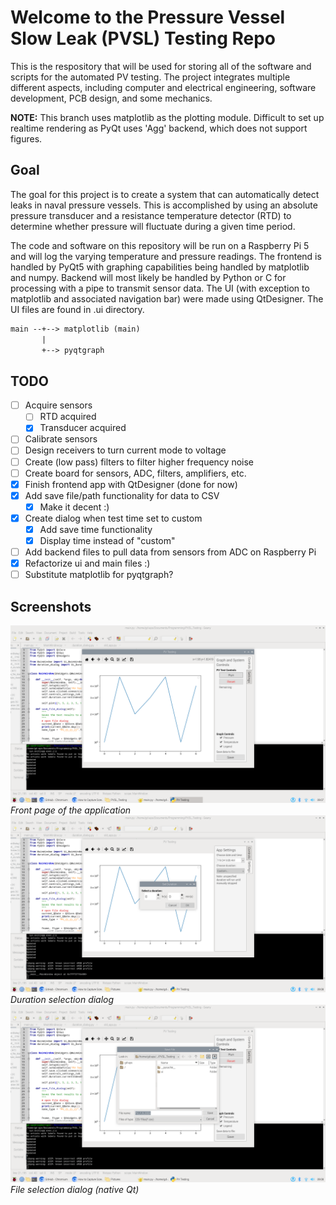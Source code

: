# Welcome to the Pressure Vessel Slow Leak (PVSL) Testing Repo
This is the respository that will be used for storing all of the software and scripts for the automated PV testing.
The project integrates multiple different aspects, including computer and electrical engineering, software development,
PCB design, and some mechanics.

__NOTE:__ This branch uses matplotlib as the plotting module. Difficult to set up realtime rendering as PyQt uses 'Agg' backend, which does not support figures.


## Goal
The goal for this project is to create a system that can automatically detect leaks in naval pressure vessels. This is
accomplished by using an absolute pressure transducer and a resistance temperature detector (RTD) to determine whether
pressure will fluctuate during a given time period.

The code and software on this repository will be run on a Raspberry Pi 5 and will log the varying temperature and
pressure readings. The frontend is handled by PyQt5 with graphing capabilities being handled by matplotlib and numpy.
Backend will most likely be handled by Python or C for processing with a pipe to transmit sensor data.
The UI (with exception to matplotlib and associated navigation bar) were
made using QtDesigner. The UI files are found in .ui directory.

```txt
main --+--> matplotlib (main)
       |
       +--> pyqtgraph
```
## TODO
- [ ] Acquire sensors
  - [ ] RTD acquired
  - [x] Transducer acquired
- [ ] Calibrate sensors
- [ ] Design receivers to turn current mode to voltage
- [ ] Create (low pass) filters to filter higher frequency noise
- [ ] Create board for sensors, ADC, filters, amplifiers, etc.
- [x] Finish frontend app with QtDesigner (done for now)
- [x] Add save file/path functionality for data to CSV
  - [x] Make it decent :)
- [x] Create dialog when test time set to custom
  - [x] Add save time functionality
  - [x] Display time instead of "custom"
- [ ] Add backend files to pull data from sensors from ADC on Raspberry Pi
- [x] Refactorize ui and main files :)
- [ ] Substitute matplotlib for pyqtgraph?

## Screenshots
![The main screen of the application](./images/main_app.png)
_Front page of the application_
![Duration selection dialog](./images/duration_select_dialog.png)
_Duration selection dialog_
![File selection dialog](./images/file_select_dialog.png)
_File selection dialog (native Qt)_
